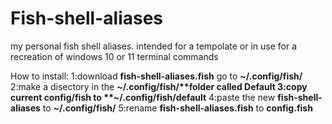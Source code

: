 # Fish-shell-aliases
my personal fish shell aliases.
intended for a tempolate or in use for a recreation of windows 10 or 11 terminal commands

How to install: 
1:download **fish-shell-aliases.fish**
go to **~/.config/fish/**
2:make a disectory in the **~/.config/fish/**folder called **Default**
3:copy current **config/fish** to **~/.config/fish/default**
4:paste the new **fish-shell-aliases** to **~/.config/fish/**
5:rename **fish-shell-aliases.fish** to **config.fish**
